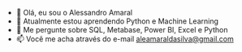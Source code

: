 - 👋 Olá, eu sou o Alessandro Amaral
- 🌱 Atualmente estou aprendendo Python e Machine Learning
- 💬 Me pergunte sobre SQL, Metabase, Power BI, Excel e Python
- 📫 Você me acha através do e-mail aleamaraldasilva@gmail.com

<!---
Aleamarals/Aleamarals is a ✨ special ✨ repository because its `README.md` (this file) appears on your GitHub profile.
You can click the Preview link to take a look at your changes.
--->
